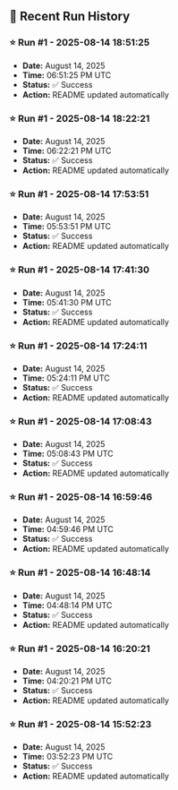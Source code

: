 
## 📝 Recent Run History
<!-- HISTORY_START -->
### ⭐ Run #1 - 2025-08-14 18:51:25
- **Date:** August 14, 2025
- **Time:** 06:51:25 PM UTC
- **Status:** ✅ Success
- **Action:** README updated automatically

### ⭐ Run #1 - 2025-08-14 18:22:21
- **Date:** August 14, 2025
- **Time:** 06:22:21 PM UTC
- **Status:** ✅ Success
- **Action:** README updated automatically

### ⭐ Run #1 - 2025-08-14 17:53:51
- **Date:** August 14, 2025
- **Time:** 05:53:51 PM UTC
- **Status:** ✅ Success
- **Action:** README updated automatically

### ⭐ Run #1 - 2025-08-14 17:41:30
- **Date:** August 14, 2025
- **Time:** 05:41:30 PM UTC
- **Status:** ✅ Success
- **Action:** README updated automatically

### ⭐ Run #1 - 2025-08-14 17:24:11
- **Date:** August 14, 2025
- **Time:** 05:24:11 PM UTC
- **Status:** ✅ Success
- **Action:** README updated automatically

### ⭐ Run #1 - 2025-08-14 17:08:43
- **Date:** August 14, 2025
- **Time:** 05:08:43 PM UTC
- **Status:** ✅ Success
- **Action:** README updated automatically

### ⭐ Run #1 - 2025-08-14 16:59:46
- **Date:** August 14, 2025
- **Time:** 04:59:46 PM UTC
- **Status:** ✅ Success
- **Action:** README updated automatically

### ⭐ Run #1 - 2025-08-14 16:48:14
- **Date:** August 14, 2025
- **Time:** 04:48:14 PM UTC
- **Status:** ✅ Success
- **Action:** README updated automatically

### ⭐ Run #1 - 2025-08-14 16:20:21
- **Date:** August 14, 2025
- **Time:** 04:20:21 PM UTC
- **Status:** ✅ Success
- **Action:** README updated automatically

### ⭐ Run #1 - 2025-08-14 15:52:23
- **Date:** August 14, 2025
- **Time:** 03:52:23 PM UTC
- **Status:** ✅ Success
- **Action:** README updated automatically
<!-- HISTORY_END -->
